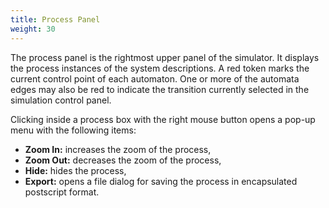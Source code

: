 ```yaml
---
title: Process Panel
weight: 30
---
```


The process panel is the rightmost upper panel of the simulator. It displays the process instances of the system descriptions. A red token marks the current control point of each automaton. One or more of the automata edges may also be red to indicate the transition currently selected in the simulation control panel.

Clicking inside a process box with the right mouse button opens a pop-up menu with the following items:

*   **Zoom In:** increases the zoom of the process,
*   **Zoom Out:** decreases the zoom of the process,
*   **Hide:** hides the process,
*   **Export:** opens a file dialog for saving the process in encapsulated postscript format.